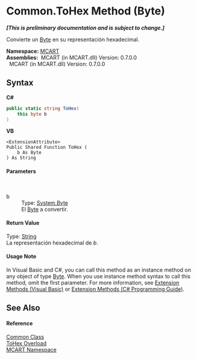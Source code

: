# Common.ToHex Method (Byte)
 _**\[This is preliminary documentation and is subject to change.\]**_

Convierte un <a href="http://msdn2.microsoft.com/es-es/library/yyb1w04y" target="_blank">Byte</a> en su representación hexadecimal.

**Namespace:**&nbsp;<a href="89e7854f-fe6f-d208-fb0c-b17953422852">MCART</a><br />**Assemblies:**&nbsp;&nbsp;MCART (in MCART.dll) Version: 0.7.0.0<br />&nbsp;&nbsp;MCART (in MCART.dll) Version: 0.7.0.0<br />

## Syntax

**C#**<br />
``` C#
public static string ToHex(
	this byte b
)
```

**VB**<br />
``` VB
<ExtensionAttribute>
Public Shared Function ToHex ( 
	b As Byte
) As String
```


#### Parameters
&nbsp;<dl><dt>b</dt><dd>Type: <a href="http://msdn2.microsoft.com/es-es/library/yyb1w04y" target="_blank">System.Byte</a><br />El <a href="http://msdn2.microsoft.com/es-es/library/yyb1w04y" target="_blank">Byte</a> a convertir.</dd></dl>

#### Return Value
Type: <a href="http://msdn2.microsoft.com/es-es/library/s1wwdcbf" target="_blank">String</a><br />La representación hexadecimal de *b*.

#### Usage Note
In Visual Basic and C#, you can call this method as an instance method on any object of type <a href="http://msdn2.microsoft.com/es-es/library/yyb1w04y" target="_blank">Byte</a>. When you use instance method syntax to call this method, omit the first parameter. For more information, see <a href="http://msdn.microsoft.com/en-us/library/bb384936.aspx">Extension Methods (Visual Basic)</a> or <a href="http://msdn.microsoft.com/en-us/library/bb383977.aspx">Extension Methods (C# Programming Guide)</a>.

## See Also


#### Reference
<a href="2fd80ad6-3642-bb7d-ce7a-ef1284d6d716">Common Class</a><br /><a href="758c2ef7-354f-11fc-6f08-90999d3c571c">ToHex Overload</a><br /><a href="89e7854f-fe6f-d208-fb0c-b17953422852">MCART Namespace</a><br />
